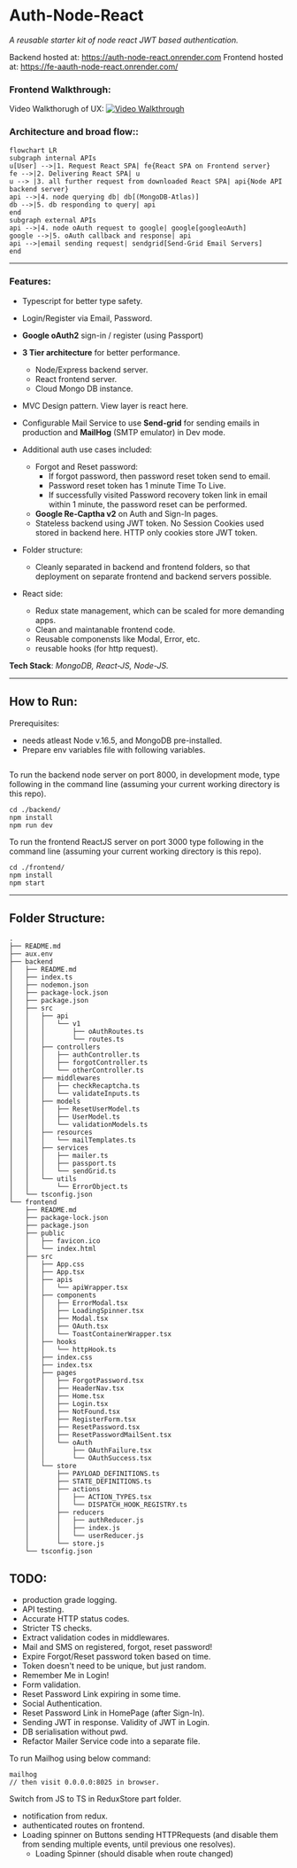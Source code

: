 # **Auth-Node-React**

_A reusable starter kit of node react JWT based authentication._

Backend hosted at: https://auth-node-react.onrender.com
Frontend hosted at: https://fe-aauth-node-react.onrender.com/

### **Frontend Walkthrough:** 

Video Walkthorugh of UX:
[![Video Walkthrough](https://img.youtube.com/vi/hXLodKNI_GY/maxresdefault.jpg)](https://youtu.be/hXLodKNI_GY)

### **Architecture and broad flow:**:
```mermaid
flowchart LR
subgraph internal APIs
u[User] -->|1. Request React SPA| fe{React SPA on Frontend server}
fe -->|2. Delivering React SPA| u
u --> |3. all further request from downloaded React SPA| api{Node API backend server}
api -->|4. node querying db| db[(MongoDB-Atlas)]
db -->|5. db responding to query| api
end
subgraph external APIs
api -->|4. node oAuth request to google| google[googleoAuth]
google -->|5. oAuth callback and response| api
api -->|email sending request| sendgrid[Send-Grid Email Servers]
end
```

---
### **Features:** 
- Typescript for better type safety.
- Login/Register via Email, Password.
- **Google oAuth2** sign-in / register (using Passport)
- **3 Tier architecture** for better performance.
  - Node/Express backend server.
  - React frontend server.
  - Cloud Mongo DB instance.
- MVC Design pattern. View layer is react here.
- Configurable Mail Service to use **Send-grid** for sending emails in production and **MailHog** (SMTP emulator) in Dev mode.
- Additional auth use cases included:
  - Forgot and Reset password:
    - If forgot password, then password reset token send to email.
    - Password reset token has 1 minute Time To Live.
    - If successfully visited Password recovery token link in email within 1 minute, the password reset can be performed.
  - **Google Re-Captha v2** on Auth and Sign-In pages.
  - Stateless backend using JWT token. No Session Cookies used stored in backend here. HTTP only cookies store JWT token.

- Folder structure:
  - Cleanly separated in backend and frontend folders, so that deployment on separate frontend and backend servers possible.

- React side:
  - Redux state management, which can be scaled for more demanding apps.
  - Clean and maintanable frontend code.
  - Reusable componensts like Modal, Error, etc.
  - reusable hooks (for http request).

**Tech Stack**: *MongoDB, React-JS, Node-JS.*

---

## **How to Run**:
Prerequisites: 
- needs atleast Node v.16.5, and MongoDB pre-installed.
- Prepare env variables file with following variables.
```
```

To run the backend node server on port 8000, in development mode, type following in the command line (assuming your current working directory is this repo).
```
cd ./backend/
npm install
npm run dev
```

To run the frontend ReactJS server on port 3000 type following in the command line (assuming your current working directory is this repo).

```
cd ./frontend/
npm install
npm start
```
---
## **Folder Structure**:
```
.
├── README.md
├── aux.env
├── backend
│   ├── README.md
│   ├── index.ts
│   ├── nodemon.json
│   ├── package-lock.json
│   ├── package.json
│   ├── src
│   │   ├── api
│   │   │   └── v1
│   │   │       ├── oAuthRoutes.ts
│   │   │       └── routes.ts
│   │   ├── controllers
│   │   │   ├── authController.ts
│   │   │   ├── forgotController.ts
│   │   │   └── otherController.ts
│   │   ├── middlewares
│   │   │   ├── checkRecaptcha.ts
│   │   │   └── validateInputs.ts
│   │   ├── models
│   │   │   ├── ResetUserModel.ts
│   │   │   ├── UserModel.ts
│   │   │   └── validationModels.ts
│   │   ├── resources
│   │   │   └── mailTemplates.ts
│   │   ├── services
│   │   │   ├── mailer.ts
│   │   │   ├── passport.ts
│   │   │   └── sendGrid.ts
│   │   └── utils
│   │       └── ErrorObject.ts
│   └── tsconfig.json
└── frontend
    ├── README.md
    ├── package-lock.json
    ├── package.json
    ├── public
    │   ├── favicon.ico
    │   └── index.html
    ├── src
    │   ├── App.css
    │   ├── App.tsx
    │   ├── apis
    │   │   └── apiWrapper.tsx
    │   ├── components
    │   │   ├── ErrorModal.tsx
    │   │   ├── LoadingSpinner.tsx
    │   │   ├── Modal.tsx
    │   │   ├── OAuth.tsx
    │   │   └── ToastContainerWrapper.tsx
    │   ├── hooks
    │   │   └── httpHook.ts
    │   ├── index.css
    │   ├── index.tsx
    │   ├── pages
    │   │   ├── ForgotPassword.tsx
    │   │   ├── HeaderNav.tsx
    │   │   ├── Home.tsx
    │   │   ├── Login.tsx
    │   │   ├── NotFound.tsx
    │   │   ├── RegisterForm.tsx
    │   │   ├── ResetPassword.tsx
    │   │   ├── ResetPasswordMailSent.tsx
    │   │   └── oAuth
    │   │       ├── OAuthFailure.tsx
    │   │       └── OAuthSuccess.tsx
    │   └── store
    │       ├── PAYLOAD_DEFINITIONS.ts
    │       ├── STATE_DEFINITIONS.ts
    │       ├── actions
    │       │   ├── ACTION_TYPES.tsx
    │       │   └── DISPATCH_HOOK_REGISTRY.ts
    │       ├── reducers
    │       │   ├── authReducer.js
    │       │   ├── index.js
    │       │   └── userReducer.js
    │       └── store.js
    └── tsconfig.json
```
## **TODO**:
- production grade logging.
- API testing.
- Accurate HTTP status codes.
- Stricter TS checks.
- Extract validation codes in middlewares.
- Mail and SMS on registered, forgot, reset password!
- Expire Forgot/Reset password token based on time.
- Token doesn't need to be unique, but just random.
- Remember Me in Login!
- Form validation.
- Reset Password Link expiring in some time.
- Social Authentication.
- Reset Password Link in HomePage (after Sign-In).
- Sending JWT in response. Validity of JWT in Login.
- DB serialisation without pwd.
- Refactor Mailer Service code into a separate file.

To run Mailhog using below command:
```
mailhog
// then visit 0.0.0.0:8025 in browser.
```

Switch from JS to TS in ReduxStore part folder.
- notification from redux.
- authenticated routes on frontend.
- Loading spinner on Buttons sending HTTPRequests (and disable them from sending multiple events, until previous one resolves).
  - Loading Spinner (should disable when route changed)


